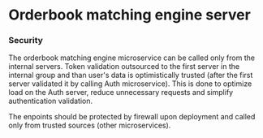 # Orderbook matching engine server

### Security

The orderbook matching engine microservice can be called only from the internal servers. Token validation outsourced to the first server in the internal group and than user's data is optimistically trusted (after the first server validated it by calling Auth
microservice). This is done to optimize load on the Auth server, reduce unnecessary requests and simplify authentication validation.

The enpoints should be protected by firewall upon deployment and called only from trusted sources (other microservices).

